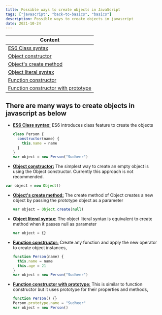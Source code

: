 ```yaml
---
title: Possible ways to create objects in JavaScript
tags: ["javascript", "back-to-basics", "basics"]
description: Possible ways to create objects in javascript
date: 2021-10-24
---
```


| Content                                                                     |
| --------------------------------------------------------------------------- |
| [ES6 Class syntax](#ES6-Class-syntax)                                       |
| [Object constructor](#Object-constructor)                                   |
| [Object's create method](#Object-s-create-method)                           |
| [Object literal syntax](#Object-literal-syntax)                             |
| [Function constructor](#Function-constructor)                               |
| [Function constructor with prototype](#Function-constructor-with-prototype) |

## There are many ways to create objects in javascript as below

- <u id="ES6-Class-syntax">**ES6 Class syntax:**</u>
  ES6 introduces class feature to create the objects

  ```javascript
  class Person {
    constructor(name) {
      this.name = name
    }
  }
  var object = new Person("Sudheer")
  ```

- <u id="Object-constructor">**Object constructor:**</u>
  The simplest way to create an empty object is using the Object constructor. Currently this approach is not recommended.

```javascript
var object = new Object()
```

- <u id="Object-s-create-method">**Object's create method:**</u>
  The create method of Object creates a new object by passing the prototype object as a parameter

  ```javascript
  var object = Object.create(null)
  ```

- <u id="Object-literal-syntax">**Object literal syntax:**</u>
  The object literal syntax is equivalent to create method when it passes null as parameter

  ```javascript
  var object = {}
  ```

- <u id="Function-constructor">**Function constructor:**</u>
  Create any function and apply the new operator to create object instances,

  ```javascript
  function Person(name) {
    this.name = name
    this.age = 21
  }
  var object = new Person("Sudheer")
  ```

- <u id="Function-constructor-with-prototype">**Function constructor with prototype:**</u>
  This is similar to function constructor but it uses prototype for their properties and methods,

  ```javascript
  function Person() {}
  Person.prototype.name = "Sudheer"
  var object = new Person()
  ```
